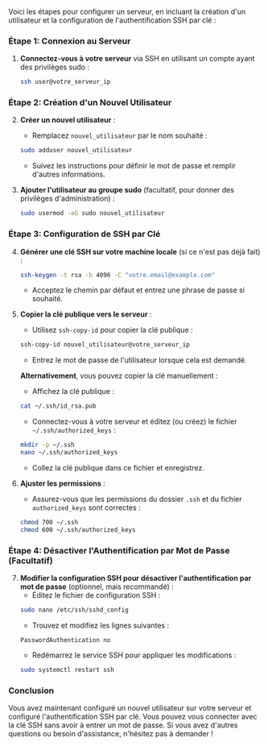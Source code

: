 Voici les étapes pour configurer un serveur, en incluant la création d'un utilisateur et la configuration de l'authentification SSH par clé :

### Étape 1: Connexion au Serveur

1. **Connectez-vous à votre serveur** via SSH en utilisant un compte ayant des privilèges sudo :
   ```bash
   ssh user@votre_serveur_ip
   ```

### Étape 2: Création d'un Nouvel Utilisateur

2. **Créer un nouvel utilisateur** :
   - Remplacez `nouvel_utilisateur` par le nom souhaité :
   ```bash
   sudo adduser nouvel_utilisateur
   ```
   - Suivez les instructions pour définir le mot de passe et remplir d'autres informations.

3. **Ajouter l'utilisateur au groupe sudo** (facultatif, pour donner des privilèges d'administration) :
   ```bash
   sudo usermod -aG sudo nouvel_utilisateur
   ```

### Étape 3: Configuration de SSH par Clé

4. **Générer une clé SSH sur votre machine locale** (si ce n'est pas déjà fait) :
   ```bash
   ssh-keygen -t rsa -b 4096 -C "votre.email@example.com"
   ```
   - Acceptez le chemin par défaut et entrez une phrase de passe si souhaité.

5. **Copier la clé publique vers le serveur** :
   - Utilisez `ssh-copy-id` pour copier la clé publique :
   ```bash
   ssh-copy-id nouvel_utilisateur@votre_serveur_ip
   ```
   - Entrez le mot de passe de l'utilisateur lorsque cela est demandé.

   **Alternativement**, vous pouvez copier la clé manuellement :
   - Affichez la clé publique :
   ```bash
   cat ~/.ssh/id_rsa.pub
   ```
   - Connectez-vous à votre serveur et éditez (ou créez) le fichier `~/.ssh/authorized_keys` :
   ```bash
   mkdir -p ~/.ssh
   nano ~/.ssh/authorized_keys
   ```
   - Collez la clé publique dans ce fichier et enregistrez.

6. **Ajuster les permissions** :
   - Assurez-vous que les permissions du dossier `.ssh` et du fichier `authorized_keys` sont correctes :
   ```bash
   chmod 700 ~/.ssh
   chmod 600 ~/.ssh/authorized_keys
   ```

### Étape 4: Désactiver l'Authentification par Mot de Passe (Facultatif)

7. **Modifier la configuration SSH pour désactiver l'authentification par mot de passe** (optionnel, mais recommandé) :
   - Éditez le fichier de configuration SSH :
   ```bash
   sudo nano /etc/ssh/sshd_config
   ```
   - Trouvez et modifiez les lignes suivantes :
   ```
   PasswordAuthentication no
   ```
   - Redémarrez le service SSH pour appliquer les modifications :
   ```bash
   sudo systemctl restart ssh
   ```

### Conclusion

Vous avez maintenant configuré un nouvel utilisateur sur votre serveur et configuré l'authentification SSH par clé. Vous pouvez vous connecter avec la clé SSH sans avoir à entrer un mot de passe. Si vous avez d'autres questions ou besoin d'assistance, n'hésitez pas à demander !
